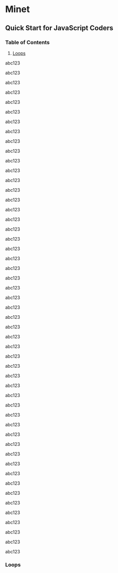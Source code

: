 # Minet
## Quick Start for JavaScript Coders

### Table of Contents
1. [Loops](#loops)

abc123

abc123

abc123

abc123

abc123

abc123

abc123

abc123

abc123

abc123

abc123

abc123

abc123

abc123

abc123

abc123

abc123

abc123

abc123

abc123

abc123

abc123

abc123

abc123

abc123

abc123

abc123

abc123

abc123

abc123

abc123

abc123

abc123

abc123

abc123

abc123

abc123

abc123

abc123

abc123

abc123

abc123

abc123

abc123

abc123

abc123

abc123

abc123

abc123

abc123

abc123



### Loops

